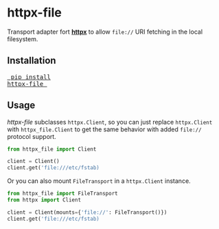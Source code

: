 # httpx-file

Transport adapter fort __[httpx](https://github.com/encode/httpx)__ to allow
`file://` URI fetching in the local filesystem.


## Installation

<a href="https://pypi.org/project/httpx-file/"><pre>
pip install httpx-file
</pre></a>


## Usage

_httpx-file_ subclasses `httpx.Client`, so you can just replace `httpx.Client`
with `httpx_file.Client` to get the same behavior with added `file://` protocol
support.

```python
from httpx_file import Client

client = Client()
client.get('file:///etc/fstab)
```

Or you can also mount `FileTransport` in a `httpx.Client` instance.

```python
from httpx_file import FileTransport
from httpx import Client

client = Client(mounts={'file://': FileTransport()})
client.get('file:///etc/fstab)
```
